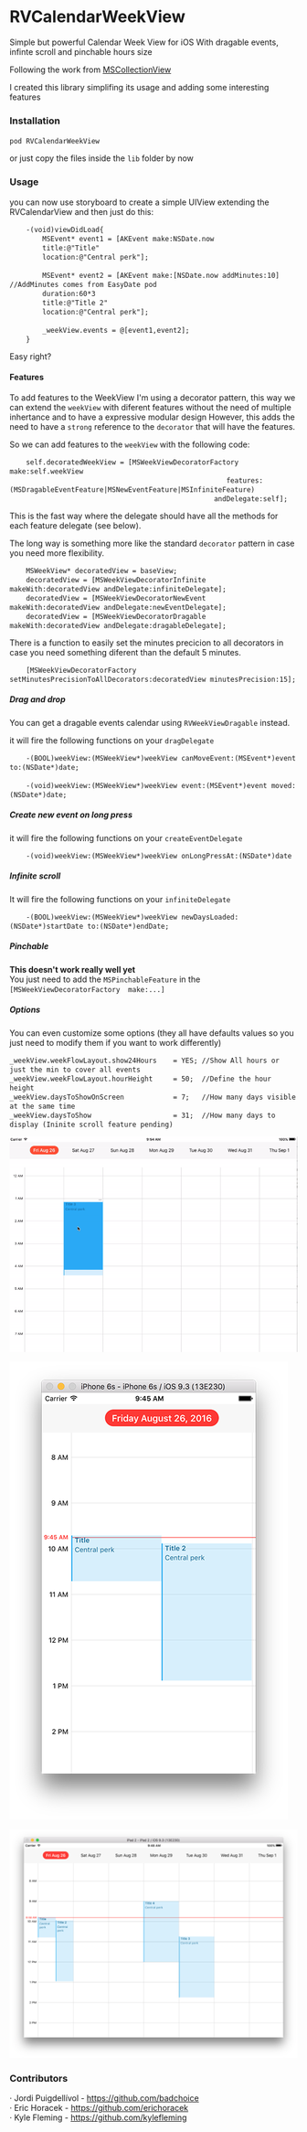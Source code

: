 # RVCalendarWeekView
Simple but powerful Calendar Week View for iOS With dragable events, infinte scroll and pinchable hours size


Following the work from [MSCollectionView](https://github.com/erichoracek/MSCollectionViewCalendarLayout)

I created this library simplifing its usage and adding some interesting features

### Installation

`pod RVCalendarWeekView`

or just copy the files inside the `lib` folder by now


### Usage
you can now use storyboard to create a simple UIView extending the RVCalendarView and then just do this:


```
    -(void)viewDidLoad{
        MSEvent* event1 = [AKEvent make:NSDate.now
        title:@"Title"
        location:@"Central perk"];

        MSEvent* event2 = [AKEvent make:[NSDate.now addMinutes:10]  //AddMinutes comes from EasyDate pod
        duration:60*3
        title:@"Title 2"
        location:@"Central perk"];

        _weekView.events = @[event1,event2];        
    }
```

Easy right?

#### Features
To add features to the WeekView I'm using a decorator pattern, this way we can extend the `weekView` with diferent features without the need of multiple inhertance and to have a expressive modular design
However, this adds the need to have a `strong` reference to the `decorator` that will have the features.

So we can add features to the `weekView` with the following code:

```
    self.decoratedWeekView = [MSWeekViewDecoratorFactory make:self.weekView
                                                     features:(MSDragableEventFeature|MSNewEventFeature|MSInfiniteFeature)
                                                  andDelegate:self];
```

This is the fast way where the delegate should have all the methods for each feature delegate (see below).

The long way is something more like the standard `decorator` pattern in case you need more flexibility.

```
    MSWeekView* decoratedView = baseView;
    decoratedView = [MSWeekViewDecoratorInfinite makeWith:decoratedView andDelegate:infiniteDelegate];
    decoratedView = [MSWeekViewDecoratorNewEvent makeWith:decoratedView andDelegate:newEventDelegate];
    decoratedView = [MSWeekViewDecoratorDragable makeWith:decoratedView andDelegate:dragableDelegate];

```

There is a function to easily set the minutes precicion to all decorators in case you need something diferent than the default 5 minutes.

```
    [MSWeekViewDecoratorFactory setMinutesPrecisionToAllDecorators:decoratedView minutesPrecision:15];
```

##### Drag and drop
You can get a dragable events calendar using `RVWeekViewDragable` instead.

it will fire the following functions on your `dragDelegate`

``` 
    -(BOOL)weekView:(MSWeekView*)weekView canMoveEvent:(MSEvent*)event to:(NSDate*)date;

    -(void)weekView:(MSWeekView*)weekView event:(MSEvent*)event moved:(NSDate*)date;

```


##### Create new event on long press
it will fire the following functions on your `createEventDelegate`

```
    -(void)weekView:(MSWeekView*)weekView onLongPressAt:(NSDate*)date
```

##### Infinite scroll

It will fire the following functions on your `infiniteDelegate`

```
    -(BOOL)weekView:(MSWeekView*)weekView newDaysLoaded:(NSDate*)startDate to:(NSDate*)endDate;
```

##### Pinchable 
**This doesn't work really well yet**  
You just need to add the  `MSPinchableFeature` in the `[MSWeekViewDecoratorFactory  make:...]`

##### Options
You can even customize some options (they all have defaults values so you just need to modify them if you want to work differently)

```
_weekView.weekFlowLayout.show24Hours    = YES; //Show All hours or just the min to cover all events
_weekView.weekFlowLayout.hourHeight     = 50;  //Define the hour height
_weekView.daysToShowOnScreen            = 7;   //How many days visible at the same time
_weekView.daysToShow                    = 31;  //How many days to display (Ininite scroll feature pending)
```


![drag and drop](https://github.com/BadChoice/RVCalendarWeekView/blob/master/readme_images/drag_n_drop.gif?raw=true)   

![iPhone](https://github.com/BadChoice/RVCalendarWeekView/blob/master/readme_images/iphone.png?raw=true)   

![iPad](https://github.com/BadChoice/RVCalendarWeekView/blob/master/readme_images/ipad.png?raw=true)   


### Contributors
· Jordi Puigdellívol - https://github.com/badchoice   
· Eric Horacek - https://github.com/erichoracek      
· Kyle Fleming - https://github.com/kylefleming   

